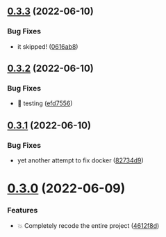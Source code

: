 ## [0.3.3](https://github.com/magnesium-uploader/magnesium-oxide/compare/v0.3.2...v0.3.3) (2022-06-10)


### Bug Fixes

* it skipped! ([0616ab8](https://github.com/magnesium-uploader/magnesium-oxide/commit/0616ab856f9371ff7e697dd06b3fdf14b6642b79))



## [0.3.2](https://github.com/magnesium-uploader/magnesium-oxide/compare/v0.3.1...v0.3.2) (2022-06-10)


### Bug Fixes

* :test_tube: testing ([efd7556](https://github.com/magnesium-uploader/magnesium-oxide/commit/efd75567bba06badfa32cf0c3d568fb06876d3c8))



## [0.3.1](https://github.com/magnesium-uploader/magnesium-oxide/compare/v0.3.0...v0.3.1) (2022-06-10)


### Bug Fixes

* yet another attempt to fix docker ([82734d9](https://github.com/magnesium-uploader/magnesium-oxide/commit/82734d9e41fe277a3770a181e5aa7c383c96a9ba))



# [0.3.0](https://github.com/magnesium-uploader/magnesium-oxide/compare/4612f8d13d5ecbd999ddb35e8127a4b9c1e5340a...v0.3.0) (2022-06-09)


### Features

* :boom: Completely recode the entire project ([4612f8d](https://github.com/magnesium-uploader/magnesium-oxide/commit/4612f8d13d5ecbd999ddb35e8127a4b9c1e5340a))



